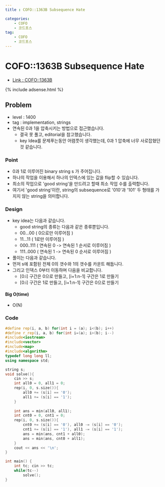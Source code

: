 ```yaml
---
title : COFO::1363B Subsequence Hate

categories:
    - COFO
    - 코드포스
tag:
    - COFO
    - 코드포스
---
```

# COFO::1363B Subsequence Hate
- [Link : COFO::1363B](https://codeforces.com/problemset/problem/1363/B)

{% include adsense.html %}

## Problem 

- level : 1400
- tag : implementation, strings
- 연속된 0과 1을 압축시키는 방법으로 접근했습니다.
  - 결국 못 풀고, editorial을 참고했습니다.
  - key Idea를 문제푸는동안 어렴풋이 생각했는데, 0과 1 압축에 너무 사로잡혔던 것 같습니다.

### Point
- 0과 1로 이루어진 binary string s 가 주어집니다.
- 하나의 작업을 이용해서 하나의 인덱스에 있는 값을 flip할 수 있습니다.
- 최소의 작업으로 'good string'을 만드려고 할때 최소 작업 수를 출력합니다.
- 여기서 'good string'이란, string의 subsequence로 '010'과 '101' 두 형태를 가지지 않는 string을 의미합니다.

### Design
- key idea는 다음과 같습니다.
  -  good string의 종류는 다음과 같은 종류뿐입니다.
  - 00...00 ( 0으로만 이루어짐 )
  - 11...11 ( 1로만 이루어짐 )
  - 000..111 ( 연속된 0 -> 연속된 1 순서로 이루어짐 )
  - 111..000 ( 연속된 1 -> 연속된 0 순서로 이루어짐 )
- 풀이는 다음과 같습니다.
- 먼저 s에 포함된 전체 0의 갯수와 1의 갯수를 카운트 해둡니다.
- 그리고 인덱스 0부터 이동하며 다음을 비교합니다.
  - [0:i] 구간은 0으로 만들고, [i+1:n-1] 구간은 1로 만들기
  - [0:i] 구간은 1로 만들고,   [i+1:n-1] 구간은 0으로 만들기

#### Big O(time)
- O(N)

### Code

```cpp
#define rep(i, a, b) for(int i = (a); i<(b); i++)
#define r_rep(i, a, b) for(int i=(a); i>(b); i--)
#include<iostream>
#include<vector>
#include<map>
#include<algorithm>
typedef long long ll;
using namespace std;

string s;
void solve(){
    cin >> s;
    int all0 = 0, all1 = 0;
    rep(i, 0, s.size()){
        all0 += (s[i] == '0');
        all1 += (s[i] == '1');
    }
    
    int ans = min(all0, all1);
    int cnt0 = 0, cnt1 = 0;
    rep(i, 0, s.size()){
        cnt0 += (s[i] == '0'), all0 -= (s[i] == '0');
        cnt1 += (s[i] == '1'), all1 -= (s[i] == '1');
        ans = min(ans, cnt1 + all0);
        ans = min(ans, cnt0 + all1);
    }
    cout << ans << '\n';
}

int main() {
    int tc; cin >> tc;
    while(tc--)
        solve();
}
```
